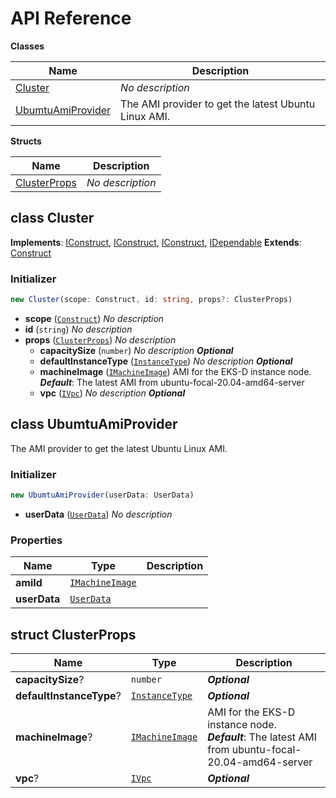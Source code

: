 # API Reference

**Classes**

Name|Description
----|-----------
[Cluster](#cdk-eksdistro-cluster)|*No description*
[UbumtuAmiProvider](#cdk-eksdistro-ubumtuamiprovider)|The AMI provider to get the latest Ubuntu Linux AMI.


**Structs**

Name|Description
----|-----------
[ClusterProps](#cdk-eksdistro-clusterprops)|*No description*



## class Cluster  <a id="cdk-eksdistro-cluster"></a>



__Implements__: [IConstruct](#constructs-iconstruct), [IConstruct](#aws-cdk-core-iconstruct), [IConstruct](#constructs-iconstruct), [IDependable](#aws-cdk-core-idependable)
__Extends__: [Construct](#aws-cdk-core-construct)

### Initializer




```ts
new Cluster(scope: Construct, id: string, props?: ClusterProps)
```

* **scope** (<code>[Construct](#aws-cdk-core-construct)</code>)  *No description*
* **id** (<code>string</code>)  *No description*
* **props** (<code>[ClusterProps](#cdk-eksdistro-clusterprops)</code>)  *No description*
  * **capacitySize** (<code>number</code>)  *No description* __*Optional*__
  * **defaultInstanceType** (<code>[InstanceType](#aws-cdk-aws-ec2-instancetype)</code>)  *No description* __*Optional*__
  * **machineImage** (<code>[IMachineImage](#aws-cdk-aws-ec2-imachineimage)</code>)  AMI for the EKS-D instance node. __*Default*__: The latest AMI from ubuntu-focal-20.04-amd64-server
  * **vpc** (<code>[IVpc](#aws-cdk-aws-ec2-ivpc)</code>)  *No description* __*Optional*__




## class UbumtuAmiProvider  <a id="cdk-eksdistro-ubumtuamiprovider"></a>

The AMI provider to get the latest Ubuntu Linux AMI.


### Initializer




```ts
new UbumtuAmiProvider(userData: UserData)
```

* **userData** (<code>[UserData](#aws-cdk-aws-ec2-userdata)</code>)  *No description*



### Properties


Name | Type | Description 
-----|------|-------------
**amiId** | <code>[IMachineImage](#aws-cdk-aws-ec2-imachineimage)</code> | <span></span>
**userData** | <code>[UserData](#aws-cdk-aws-ec2-userdata)</code> | <span></span>



## struct ClusterProps  <a id="cdk-eksdistro-clusterprops"></a>






Name | Type | Description 
-----|------|-------------
**capacitySize**? | <code>number</code> | __*Optional*__
**defaultInstanceType**? | <code>[InstanceType](#aws-cdk-aws-ec2-instancetype)</code> | __*Optional*__
**machineImage**? | <code>[IMachineImage](#aws-cdk-aws-ec2-imachineimage)</code> | AMI for the EKS-D instance node.<br/>__*Default*__: The latest AMI from ubuntu-focal-20.04-amd64-server
**vpc**? | <code>[IVpc](#aws-cdk-aws-ec2-ivpc)</code> | __*Optional*__




